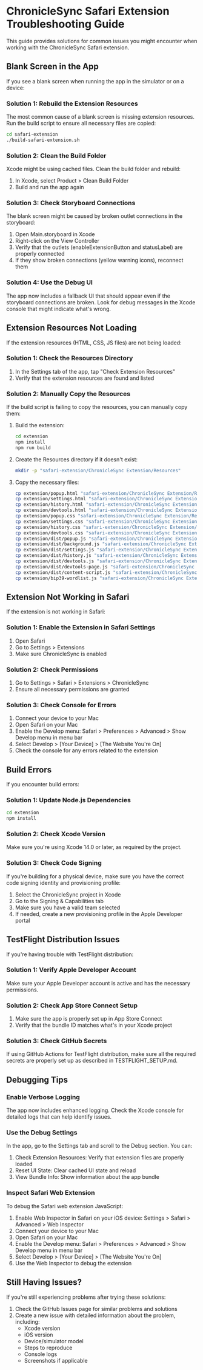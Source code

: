 # ChronicleSync Safari Extension Troubleshooting Guide

This guide provides solutions for common issues you might encounter when working with the ChronicleSync Safari extension.

## Blank Screen in the App

If you see a blank screen when running the app in the simulator or on a device:

### Solution 1: Rebuild the Extension Resources

The most common cause of a blank screen is missing extension resources. Run the build script to ensure all necessary files are copied:

```bash
cd safari-extension
./build-safari-extension.sh
```

### Solution 2: Clean the Build Folder

Xcode might be using cached files. Clean the build folder and rebuild:

1. In Xcode, select Product > Clean Build Folder
2. Build and run the app again

### Solution 3: Check Storyboard Connections

The blank screen might be caused by broken outlet connections in the storyboard:

1. Open Main.storyboard in Xcode
2. Right-click on the View Controller
3. Verify that the outlets (enableExtensionButton and statusLabel) are properly connected
4. If they show broken connections (yellow warning icons), reconnect them

### Solution 4: Use the Debug UI

The app now includes a fallback UI that should appear even if the storyboard connections are broken. Look for debug messages in the Xcode console that might indicate what's wrong.

## Extension Resources Not Loading

If the extension resources (HTML, CSS, JS files) are not being loaded:

### Solution 1: Check the Resources Directory

1. In the Settings tab of the app, tap "Check Extension Resources"
2. Verify that the extension resources are found and listed

### Solution 2: Manually Copy the Resources

If the build script is failing to copy the resources, you can manually copy them:

1. Build the extension:
   ```bash
   cd extension
   npm install
   npm run build
   ```

2. Create the Resources directory if it doesn't exist:
   ```bash
   mkdir -p "safari-extension/ChronicleSync Extension/Resources"
   ```

3. Copy the necessary files:
   ```bash
   cp extension/popup.html "safari-extension/ChronicleSync Extension/Resources/"
   cp extension/settings.html "safari-extension/ChronicleSync Extension/Resources/"
   cp extension/history.html "safari-extension/ChronicleSync Extension/Resources/"
   cp extension/devtools.html "safari-extension/ChronicleSync Extension/Resources/"
   cp extension/popup.css "safari-extension/ChronicleSync Extension/Resources/"
   cp extension/settings.css "safari-extension/ChronicleSync Extension/Resources/"
   cp extension/history.css "safari-extension/ChronicleSync Extension/Resources/"
   cp extension/devtools.css "safari-extension/ChronicleSync Extension/Resources/"
   cp extension/dist/popup.js "safari-extension/ChronicleSync Extension/Resources/"
   cp extension/dist/background.js "safari-extension/ChronicleSync Extension/Resources/"
   cp extension/dist/settings.js "safari-extension/ChronicleSync Extension/Resources/"
   cp extension/dist/history.js "safari-extension/ChronicleSync Extension/Resources/"
   cp extension/dist/devtools.js "safari-extension/ChronicleSync Extension/Resources/"
   cp extension/dist/devtools-page.js "safari-extension/ChronicleSync Extension/Resources/"
   cp extension/dist/content-script.js "safari-extension/ChronicleSync Extension/Resources/"
   cp extension/bip39-wordlist.js "safari-extension/ChronicleSync Extension/Resources/"
   ```

## Extension Not Working in Safari

If the extension is not working in Safari:

### Solution 1: Enable the Extension in Safari Settings

1. Open Safari
2. Go to Settings > Extensions
3. Make sure ChronicleSync is enabled

### Solution 2: Check Permissions

1. Go to Settings > Safari > Extensions > ChronicleSync
2. Ensure all necessary permissions are granted

### Solution 3: Check Console for Errors

1. Connect your device to your Mac
2. Open Safari on your Mac
3. Enable the Develop menu: Safari > Preferences > Advanced > Show Develop menu in menu bar
4. Select Develop > [Your Device] > [The Website You're On]
5. Check the console for any errors related to the extension

## Build Errors

If you encounter build errors:

### Solution 1: Update Node.js Dependencies

```bash
cd extension
npm install
```

### Solution 2: Check Xcode Version

Make sure you're using Xcode 14.0 or later, as required by the project.

### Solution 3: Check Code Signing

If you're building for a physical device, make sure you have the correct code signing identity and provisioning profile:

1. Select the ChronicleSync project in Xcode
2. Go to the Signing & Capabilities tab
3. Make sure you have a valid team selected
4. If needed, create a new provisioning profile in the Apple Developer portal

## TestFlight Distribution Issues

If you're having trouble with TestFlight distribution:

### Solution 1: Verify Apple Developer Account

Make sure your Apple Developer account is active and has the necessary permissions.

### Solution 2: Check App Store Connect Setup

1. Make sure the app is properly set up in App Store Connect
2. Verify that the bundle ID matches what's in your Xcode project

### Solution 3: Check GitHub Secrets

If using GitHub Actions for TestFlight distribution, make sure all the required secrets are properly set up as described in TESTFLIGHT_SETUP.md.

## Debugging Tips

### Enable Verbose Logging

The app now includes enhanced logging. Check the Xcode console for detailed logs that can help identify issues.

### Use the Debug Settings

In the app, go to the Settings tab and scroll to the Debug section. You can:

1. Check Extension Resources: Verify that extension files are properly loaded
2. Reset UI State: Clear cached UI state and reload
3. View Bundle Info: Show information about the app bundle

### Inspect Safari Web Extension

To debug the Safari web extension JavaScript:

1. Enable Web Inspector in Safari on your iOS device: Settings > Safari > Advanced > Web Inspector
2. Connect your device to your Mac
3. Open Safari on your Mac
4. Enable the Develop menu: Safari > Preferences > Advanced > Show Develop menu in menu bar
5. Select Develop > [Your Device] > [The Website You're On]
6. Use the Web Inspector to debug the extension

## Still Having Issues?

If you're still experiencing problems after trying these solutions:

1. Check the GitHub Issues page for similar problems and solutions
2. Create a new issue with detailed information about the problem, including:
   - Xcode version
   - iOS version
   - Device/simulator model
   - Steps to reproduce
   - Console logs
   - Screenshots if applicable